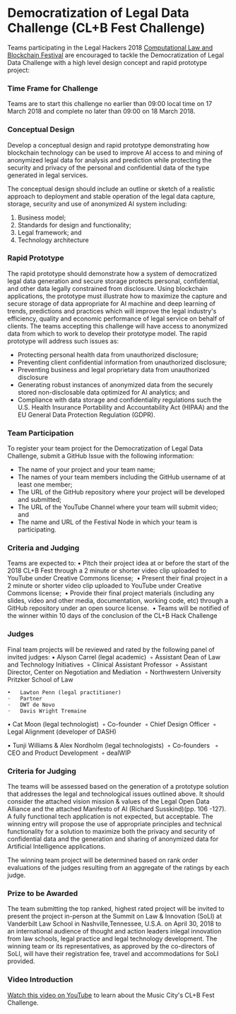 # Democratization of Legal Data Challenge (CL+B Fest Challenge)

Teams participating in the Legal Hackers 2018 [Computational Law and Blockchain Festival](https://legalhackers.org/clbfest2018) are encouraged to tackle the Democratization of Legal Data Challenge with a high level design concept and rapid prototype project:

### Time Frame for Challenge

Teams are to start this challenge no earlier than 09:00 local time on 17 March 2018 and complete no later than 09:00 on 18 March 2018.

### Conceptual Design

Develop a conceptual design and rapid prototype demonstrating how blockchain technology can be used to improve AI access to and mining of anonymized legal data for analysis and prediction while protecting the security and privacy of the personal and confidential data of the type generated in legal services.

The conceptual design should include an outline or sketch of a realistic approach to deployment and stable operation of the legal data capture, storage, security and use of anonymized AI system including:

1. Business model;
2. Standards for design and functionality;
3. Legal framework; and
4. Technology architecture

### Rapid Prototype

The rapid prototype should demonstrate how a system of democratized legal data generation and secure storage protects personal, confidential, and other data legally constrained from disclosure. Using blockchain applications, the prototype must illustrate how to maximize the capture and secure storage of data appropriate for AI machine and deep learning of trends, predictions and practices which will improve the legal industry's efficiency, quality and economic performance of legal service on behalf of clients. The teams accepting this challenge will have access to anonymized data from which to work to develop their prototype model. The rapid prototype will address such issues as:

- Protecting personal health data from unauthorized disclosure;
- Preventing client confidential information from unauthorized disclosure;
- Preventing business and legal proprietary data from unauthorized disclosure
- Generating robust instances of anonymized data from the securely stored non-disclosable data optimized for AI analytics; and
- Compliance with data storage and confidentiality regulations such the U.S. Health Insurance Portability and Accountability Act (HIPAA) and the EU General Data Protection Regulation (GDPR).

### Team Participation

To register your team project for the Democratization of Legal Data Challenge, submit a GitHub Issue with the following information:

- The name of your project and your team name;
- The names of your team members including the GitHub username of at least one member;
- The URL of the GitHub repository where your project will be developed and submitted;
- The URL of the YouTube Channel where your team will submit video; and
- The name and URL of the Festival Node in which your team is participating.

### Criteria and Judging

Teams are expected to:
	•	Pitch their project idea at or before the start of the 2018 CL+B Fest through a 2 minute or shorter video clip uploaded to YouTube under Creative Commons license; 
	•	Present their final project in a 2 minute or shorter video clip uploaded to YouTube under Creative Commons license; 
	•	Provide their final project materials (including any slides, video and other media, documentation, working code, etc) through a GitHub repository under an open source license. 
	•	Teams will be notified of the winner within 10 days of the conclusion of the CL+B Hack Challenge 

### Judges

Final team projects will be reviewed and rated by the following panel of invited judges:
	•	Alyson Carrel (legal academic) 
	◦	Assistant Dean of Law and Technology Initiatives 
	◦	Clinical Assistant Professor 
	◦	Assistant Director, Center on Negotiation and Mediation 
	◦	Northwestern University Pritzker School of Law

	•	Lawton Penn (legal practitioner) 
	◦	Partner 
	◦	DWT de Novo 
	◦	Davis Wright Tremaine 
	
  •	Cat Moon (legal technologist) 
	◦	Co-founder 
	◦	Chief Design Officer 
	◦	Legal Alignment (developer of DASH) 
	
  •	Tunji Williams & Alex Nordholm (legal technologists) 
	◦	Co-founders  
	◦	CEO and Product Development 
	◦	dealWIP 

### Criteria for Judging

The teams will be assessed based on the generation of a prototype solution that addresses the legal and technological issues outlined above. It should consider the attached vision mission & values of the Legal Open Data Alliance and the attached Manifesto of AI (Richard Susskind)(pp. 106 -127). A fully functional tech application is not expected, but acceptable. The winning entry will propose the use of appropriate principles and technical functionality for a solution to maximize both the privacy and security of confidential data and the generation and sharing of anonymized data for Artificial Intelligence applications.

The winning team project will be determined based on rank order evaluations of the judges resulting from an aggregate of the ratings by each judge.

### Prize to be Awarded
The team submitting the top ranked, highest rated project will be invited to present the project in-person at the Summit on Law & Innovation (SoLI) at Vanderbilt Law School in Nashville,Tennessee, U.S.A. on April 30, 2018 to an international audience of thought and action leaders inlegal innovation from law schools, legal practice and legal technology development. The winning team or its representatives, as approved by the co-directors of SoLI, will have their registration fee, travel and accommodations for SoLI provided.

### Video Introduction

[Watch this video on YouTube](http://www.youtube.com/watch?v=p77zuekoWn4) to learn about the Music City's CL+B Fest Challenge.
